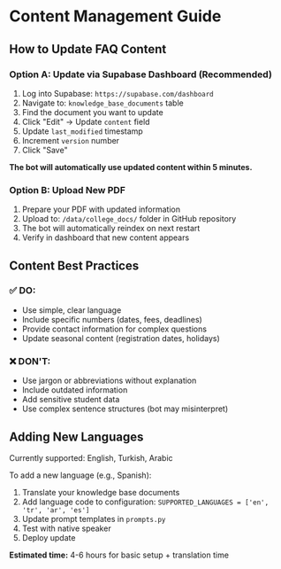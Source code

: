 # Content Management Guide

## How to Update FAQ Content

### Option A: Update via Supabase Dashboard (Recommended)

1. Log into Supabase: `https://supabase.com/dashboard`
2. Navigate to: `knowledge_base_documents` table
3. Find the document you want to update
4. Click "Edit" → Update `content` field
5. Update `last_modified` timestamp
6. Increment `version` number
7. Click "Save"

**The bot will automatically use updated content within 5 minutes.**

### Option B: Upload New PDF

1. Prepare your PDF with updated information
2. Upload to: `/data/college_docs/` folder in GitHub repository
3. The bot will automatically reindex on next restart
4. Verify in dashboard that new content appears

## Content Best Practices

### ✅ DO:
- Use simple, clear language
- Include specific numbers (dates, fees, deadlines)
- Provide contact information for complex questions
- Update seasonal content (registration dates, holidays)

### ❌ DON'T:
- Use jargon or abbreviations without explanation
- Include outdated information
- Add sensitive student data
- Use complex sentence structures (bot may misinterpret)

## Adding New Languages

Currently supported: English, Turkish, Arabic

To add a new language (e.g., Spanish):

1. Translate your knowledge base documents
2. Add language code to configuration: `SUPPORTED_LANGUAGES = ['en', 'tr', 'ar', 'es']`
3. Update prompt templates in `prompts.py`
4. Test with native speaker
5. Deploy update

**Estimated time:** 4-6 hours for basic setup + translation time
